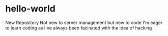 # hello-world
New Repository
Not new to server management but new to code
I'm eager to learn coding as I've always been facinated with the idea of hacking 
